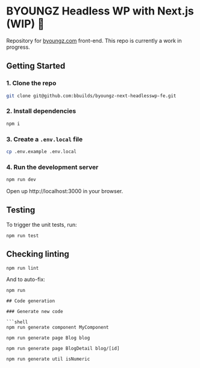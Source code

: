 # BYOUNGZ Headless WP with Next.js (WIP) :construction:

Repository for [byoungz.com](https://byoungz.com/) front-end. This repo is currently a work in progress. 

## Getting Started

### 1. Clone the repo

```bash
git clone git@github.com:bbuilds/byoungz-next-headlesswp-fe.git
```

### 2. Install dependencies

```bash
npm i
```
### 3. Create a `.env.local` file

```bash
cp .env.example .env.local
```


### 4. Run the development server

```bash
npm run dev
```

Open up http://localhost:3000 in your browser.

## Testing

To trigger the unit tests, run:

```shell
npm run test
```

## Checking linting

```shell
npm run lint
```

And to auto-fix:

```shell
npm run

## Code generation

### Generate new code

```shell
npm run generate component MyComponent
```

```shell
npm run generate page Blog blog
```

```shell
npm run generate page BlogDetail blog/[id]
```

```shell
npm run generate util isNumeric
```